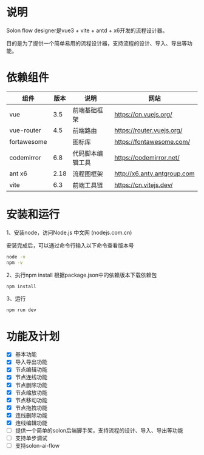 # 说明
Solon flow designer是vue3 + vite + antd + x6开发的流程设计器。

目的是为了提供一个简单易用的流程设计器，支持流程的设计、导入、导出等功能。

# 依赖组件
|组件|版本|说明|网站|
|-|-|-|-|
|vue|3.5|前端基础框架|https://cn.vuejs.org/|
|vue-router|4.5|前端路由|https://router.vuejs.org/|
|fortawesome||图标库|https://fontawesome.com/|
|codemirror|6.8|代码脚本编辑工具|https://codemirror.net/|
|ant x6|2.18|流程图框架|http://x6.antv.antgroup.com|
|vite|6.3|前端工具链|https://cn.vitejs.dev/|

# 安装和运行

1、安装node，访问Node.js 中文网 (nodejs.com.cn)

安装完成后，可以通过命令行输入以下命令查看版本号
```bash
node -v
npm -v
```

2、执行npm install
根据package.json中的依赖版本下载依赖包

```bash
npm install
```

3、运行

```bash
npm run dev
```

# 功能及计划
- [x] 基本功能
- [x] 导入导出功能
- [x] 节点编辑功能
- [x] 节点连线功能
- [x] 节点删除功能
- [x] 节点缩放功能
- [x] 节点移动功能
- [x] 节点拖拽功能
- [x] 连线删除功能
- [x] 连线编辑功能
- [ ] 提供一个简单的solon后端脚手架，支持流程的设计、导入、导出等功能
- [ ] 支持单步调试
- [ ] 支持solon-ai-flow